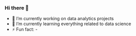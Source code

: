 ### Hi there 👋

<!--
**dwitawin/dwitawin** is a ✨ _special_ ✨ repository because its `README.md` (this file) appears on your GitHub profile.
-->

- 🔭 I’m currently working on data analytics projects
- 🌱 I’m currently learning everything related to data science
- ⚡ Fun fact: -

